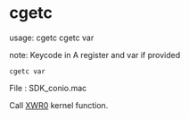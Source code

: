 # cgetc

usage:
  cgetc
 cgetc var

note:
  Keycode in A register and var if provided

    cgetc var

File : SDK_conio.mac

Call [XWR0](../..//orixsdk_macros/kernel/primitives/XWR0/) kernel function.
